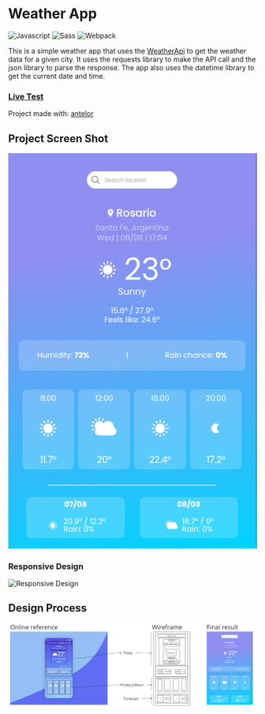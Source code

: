 # Weather App

![Javascript](https://img.shields.io/badge/JavaScript-323330?style=for-the-badge&logo=javascript&logoColor=F7DF1E) ![Sass](https://img.shields.io/badge/Sass-CC6699?style=for-the-badge&logo=sass&logoColor=white) ![Webpack](https://img.shields.io/badge/Webpack-8DD6F9?style=for-the-badge&logo=Webpack&logoColor=white)

This is a simple weather app that uses the [WeatherApi](https://www.weatherapi.com/) to get the weather data for a given city. It uses the requests library to make the API call and the json library to parse the response. The app also uses the datetime library to get the current date and time.

### [Live Test](https://joaquinarruiz.github.io/weather-app/)

Project made with: [antelor](https://github.com/antelor)

## Project Screen Shot

<p align="center">
  <img src=Screenshots/Example.png alt="Weather-app screenshot"/>
</p>

### Responsive Design

![Responsive Design](Screenshots/ResponsiveExample.gif)

## Design Process

![Procress](Screenshots/Process.png)

